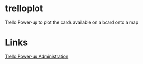 # trelloplot
Trello Power-up to plot the cards available on a board onto a map


# Links

[Trello Power-up Administration](https://trello.com/power-ups/admin/)
